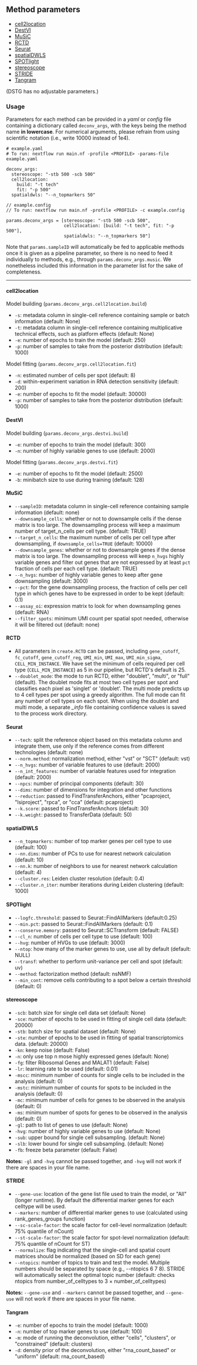 ## Method parameters

- [cell2location](#cell2location)
- [DestVI](#destvi)
- [MuSiC](#music)
- [RCTD](#rctd)
- [Seurat](#seurat)
- [spatialDWLS](#spatialdwls)
- [SPOTlight](#spotlight)
- [stereoscope](#stereoscope)
- [STRIDE](#stride)
- [Tangram](#tangram)

(DSTG has no adjustable parameters.)

### Usage 
Parameters for each method can be provided in a *yaml* or *config* file containing a dictionary called `deconv_args`, with the keys being the method name **in lowercase**. For numerical arguments, please refrain from using scientific notation (i.e., write 10000 instead of 1e4).

```
# example.yaml
# To run: nextflow run main.nf -profile <PROFILE> -params-file example.yaml

deconv_args:
  stereoscope: "-stb 500 -scb 500"
  cell2location:
    build: "-t tech"
    fit: "-p 500"
  spatialdwls: "--n_topmarkers 50"
```

```
// example.config
// To run: nextflow run main.nf -profile <PROFILE> -c example.config

params.deconv_args = [stereoscope: "-stb 500 -scb 500",
                      cell2location: [build: "-t tech", fit: "-p 500"],
                      spatialdwls: "--n_topmarkers 50"]
```
Note that `params.sampleID` will automatically be fed to applicable methods once it is given as a pipeline parameter, so there is no need to feed it individually to methods, e.g., through `params.deconv_args.music`. We nonetheless included this information in the parameter list for the sake of completeness.



---

#### cell2location
Model building (`params.deconv_args.cell2location.build`)
- `-s`: metadata column in single-cell reference containing sample or batch information (default: None)
- `-t`: metadata column in single-cell reference containing multiplicative technical effects, such as platform effects (default: None)
- `-e`: number of epochs to train the model (default: 250)
- `-p`: number of samples to take from the posterior distribution (default: 1000)

Model fitting (`params.deconv_args.cell2location.fit`)
- `-n`: estimated number of cells per spot (default: 8)
- `-d`: within-experiment variation in RNA detection sensitivity (default: 200)
- `-e`: number of epochs to fit the model (default: 30000)
- `-p`: number of samples to take from the posterior distribution (default: 1000)

#### DestVI
Model building (`params.deconv_args.destvi.build`)
- `-e`: number of epochs to train the model (default: 300)
- `-n`: number of highly variable genes to use (default: 2000)

Model fitting (`params.deconv_args.destvi.fit`)
- `-e`: number of epochs to fit the model (default: 2500)
- `-b`: minibatch size to use during training (default: 128)

#### MuSiC
- `--sampleID`: metadata column in single-cell reference containing sample information (default: none)
- `--downsample_cells`: whether or not to downsample cells if the dense matrix is too large. The downsampling process will keep a maximum number of target_n_cells per cell type. (default: TRUE)
- `--target_n_cells`: the maximum number of cells per cell type after downsampling, if `downsample_cells=TRUE` (default: 10000)
- `--downsample_genes`: whether or not to downsample genes if the dense matrix is too large. The downsampling process will keep `n_hvgs` highly variable genes and filter out genes that are not expressed by at least `pct` fraction of cells per each cell type. (default: TRUE)
- `--n_hvgs`: number of highly variable genes to keep after gene downsampling (default: 3000)
- `--pct`: for the gene downsampling process, the fraction of cells per cell type in which genes have to be expressed in order to be kept (default: 0.1)
- `--assay_oi`: expression matrix to look for when downsampling genes (default: RNA)
- `--filter_spots`: minimum UMI count per spatial spot needed, otherwise it will be filtered out (default: none)

#### RCTD
- All parameters in `create.RCTD` can be passed, including `gene_cutoff`, `fc_cutoff`, `gene_cutoff_reg`, `UMI_min`, `UMI_max`, `UMI_min_sigma`, `CELL_MIN_INSTANCE`. We have set the minimum of cells required per cell type (`CELL_MIN_INSTANCE`) as 5 in our pipeline, but RCTD's default is 25.
- `--doublet_mode`: the mode to run RCTD, either "doublet", "multi", or "full" (default). The doublet mode fits at most two cell types per spot and classifies each pixel as 'singlet' or 'doublet'. The multi mode predicts up to 4 cell types per spot using a greedy algorithm. The full mode can fit any number of cell types on each spot. When using the doublet and multi mode, a separate *_info* file containing confidence values is saved to the process work directory.

#### Seurat
- `--tech`: split the reference object based on this metadata column and integrate them, use only if the reference comes from different technologies (default: none)
- `--norm.method`: normalization method, either "vst" or "SCT" (default: vst)
- `--n_hvgs`: number of variable features to use (default: 2000)
- `--n_int_features`: number of variable features used for integration (default: 2000)
- `--npcs`: number of principal components (default: 30)
- `--dims`: number of dimensions for integration and other functions
- `--reduction`: passed to FindTransferAnchors, either "pcaproject, "lsiproject", "rpca", or "cca" (default: pcaproject)
- `--k.score`: passed to FindTransferAnchors (default: 30)
- `--k.weight`: passed to TransferData (default: 50)

#### spatialDWLS
- `--n_topmarkers`: number of top marker genes per cell type to use (default: 100)
- `--nn.dims`: number of PCs to use for nearest network calculation (default: 10)
- `--nn.k`: number of neighbors to use for nearest network calculation (default: 4)
- `--cluster.res`: Leiden cluster resolution (default: 0.4)
- `--cluster.n_iter`: number iterations during Leiden clustering (default: 1000)

#### SPOTlight
- `--logfc.threshold`: passed to Seurat::FindAllMarkers (default:0.25)
- `--min.pct`: passed to Seurat::FindAllMarkers (default: 0.1)
- `--conserve.memory`: passed to Seurat::SCTransform (default: FALSE)
- `--cl_n`: number of cells per cell type to use (default: 100)
- `--hvg`: number of HVGs to use (default: 3000)
- `--ntop`: how many of the marker genes to use, use all by default (default: NULL)
- `--transf`: whether to perform unit-variance per cell and spot (default: uv)
- `--method`: factorization method (default: nsNMF)
- `--min_cont`: remove cells contributing to a spot below a certain threshold (default: 0)

#### stereoscope
- `-scb`: batch size for single cell data set (default: None)
- `-sce`: number of epochs to be used in fitting of single cell data (default: 20000)
- `-stb`: batch size for spatial dataset (default: None)
- `-ste`: number of epochs to be used in fitting of spatial transcriptomics data. (default: 20000)
- `-kn`: keep noise (default: False)
- `-n`: only use top n mose highly expressed genes (default: None)
- `-fg`: filter Ribosomal Genes and MALAT1 (default: False)
- `-lr`: learning rate to be used (default: 0.01)
- `-mscc`: minimum number of counts for single cells to be included in the analysis (default: 0)
- `-mstc`: minimum number of counts for spots to be included in the analysis (default: 0)
- `-mc`: minimum number of cells for genes to be observed in the analysis (default: 0)
- `-ms`: minimum number of spots for genes to be observed in the analysis (default: 0)
- `-gl`: path to list of genes to use (default: None)
- `-hvg`: number of highly variable genes to use (default: None) 
- `-sub`: upper bound for single cell subsampling. (default: None)
- `-slb`: lower bound for single cell subsampling. (default: None)
- `-fb`: freeze beta parameter (default: False)

**Notes:** `-gl` and `-hvg` cannot be passed together, and `-hvg` will not work if there are spaces in your file name.

#### STRIDE
- `--gene-use`: location of the gene list file used to train the model, or "All" (longer runtime). By default the differential marker genes for each celltype will be used.
- `--markers`: number of differential marker genes to use (calculated using rank_genes_groups function)
- `--sc-scale-factor`: the scale factor for cell-level normalization (default: 75% quantile of nCount)
- `--st-scale-factor`: the scale factor for spot-level normalization (default: 75% quantile of nCount for ST)
- `--normalize`: flag indicating that the single-cell and spatial count matrices should be normalized (based on SD for each gene)
- `--ntopics`: number of topics to train and test the model. Multiple numbers should be separated by space (e.g., --ntopics 6 7 8). STRIDE will automatically select the optimal topic number (default: checks ntopics from number_of_celltypes to 3 $\times$ number_of_celltypes)

**Notes:** `--gene-use` and `--markers` cannot be passed together, and `--gene-use` will not work if there are spaces in your file name.


#### Tangram
- `-e`: number of epochs to train the model (default: 1000)
- `-n`: number of top marker genes to use (default: 100)
- `-m`: mode of running the deconvolution, either "cells", "clusters", or "constrained" (default: clusters)
- `-d`: density prior of the deconvolution, either "rna_count_based" or "uniform" (default: rna_count_based)
